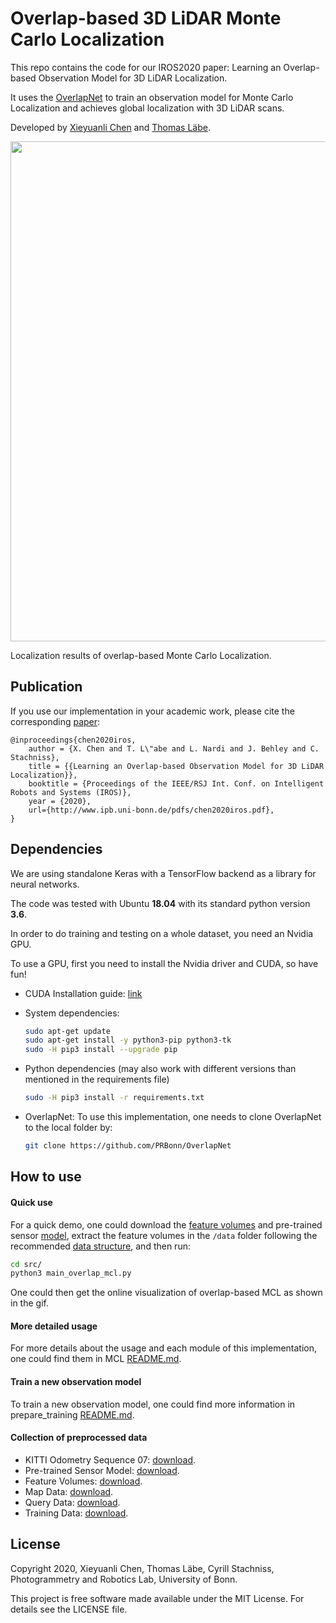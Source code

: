 # Overlap-based 3D LiDAR Monte Carlo Localization


This repo contains the code for our IROS2020 paper: Learning an Overlap-based Observation Model for 3D LiDAR Localization.
 
It uses the [OverlapNet](https://github.com/PRBonn/OverlapNet) to train an observation model for Monte Carlo Localization and achieves global localization with 3D LiDAR scans.

Developed by [Xieyuanli Chen](http://www.ipb.uni-bonn.de/people/xieyuanli-chen/) and [Thomas Läbe](https://www.ipb.uni-bonn.de/people/thomas-laebe/).


<img src="data/demo.gif" width="800">

Localization results of overlap-based Monte Carlo Localization.


## Publication
If you use our implementation in your academic work, please cite the corresponding [paper](http://www.ipb.uni-bonn.de/pdfs/chen2020iros.pdf):
    
	@inproceedings{chen2020iros,
		author = {X. Chen and T. L\"abe and L. Nardi and J. Behley and C. Stachniss},
		title = {{Learning an Overlap-based Observation Model for 3D LiDAR Localization}},
		booktitle = {Proceedings of the IEEE/RSJ Int. Conf. on Intelligent Robots and Systems (IROS)},
		year = {2020},
		url={http://www.ipb.uni-bonn.de/pdfs/chen2020iros.pdf},
	}

## Dependencies

We are using standalone Keras with a TensorFlow backend as a library for neural networks. 

The code was tested with Ubuntu **18.04** with its standard python version **3.6**.

In order to do training and testing on a whole dataset, you need an Nvidia GPU.

To use a GPU, first you need to install the Nvidia driver and CUDA, so have fun!

- CUDA Installation guide: [link](https://docs.nvidia.com/cuda/cuda-installation-guide-linux/index.html)

- System dependencies:

  ```bash
  sudo apt-get update 
  sudo apt-get install -y python3-pip python3-tk
  sudo -H pip3 install --upgrade pip
  ```

- Python dependencies (may also work with different versions than mentioned in the requirements file)

  ```bash
  sudo -H pip3 install -r requirements.txt
  ```

- OverlapNet: To use this implementation, one needs to clone OverlapNet to the local folder by:
  ```bash
  git clone https://github.com/PRBonn/OverlapNet
  ```

## How to use

#### Quick use
For a quick demo, one could download the [feature volumes](http://www.ipb.uni-bonn.de/html/projects/overlap_mcl/feature_volumes.zip) and pre-trained sensor [model](http://www.ipb.uni-bonn.de/html/projects/overlap_mcl/model.weight), extract the feature volumes in the `/data` folder following the recommended [data structure](data/README.md), and then run:
  ```bash
  cd src/
  python3 main_overlap_mcl.py
  ```
One could then get the online visualization of overlap-based MCL as shown in the gif.

#### More detailed usage
For more details about the usage and each module of this implementation, one could find them in MCL [README.md](src/README.md).

#### Train a new observation model
To train a new observation model, one could find more information in prepare_training [README.md](src/prepare_training/README.md).

#### Collection of preprocessed data
- KITTI Odometry Sequence 07: [download](http://www.ipb.uni-bonn.de/html/projects/overlap_mcl/kitti_07.zip).
- Pre-trained Sensor Model: [download](http://www.ipb.uni-bonn.de/html/projects/overlap_mcl/model.weight).
- Feature Volumes: [download](http://www.ipb.uni-bonn.de/html/projects/overlap_mcl/feature_volumes.zip).
- Map Data: [download](http://www.ipb.uni-bonn.de/html/projects/overlap_mcl/map.zip).
- Query Data: [download](http://www.ipb.uni-bonn.de/html/projects/overlap_mcl/query.zip).
- Training Data: [download](http://www.ipb.uni-bonn.de/html/projects/overlap_mcl/training.zip).

## License

Copyright 2020, Xieyuanli Chen, Thomas Läbe, Cyrill Stachniss, Photogrammetry and Robotics Lab, University of Bonn.

This project is free software made available under the MIT License. For details see the LICENSE file.


